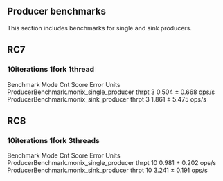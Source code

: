 ## Producer benchmarks

This section includes benchmarks for single and sink producers.

## RC7

### 10iterations 1fork 1thread
Benchmark                                 Mode  Cnt  Score   Error  Units
ProducerBenchmark.monix_single_producer  thrpt    3  0.504 ± 0.668  ops/s
ProducerBenchmark.monix_sink_producer    thrpt    3  1.861 ± 5.475  ops/s

## RC8 

### 10iterations 1fork 3threads 
Benchmark                                 Mode  Cnt  Score   Error  Units
ProducerBenchmark.monix_single_producer  thrpt   10  0.981 ± 0.202  ops/s
ProducerBenchmark.monix_sink_producer    thrpt   10  3.241 ± 0.191  ops/s
